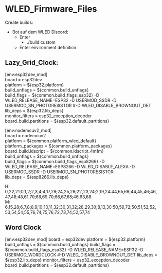 # WLED_Firmware_Files

Create builds:

- Bot auf dem WLED Discord:
  - Enter
    - ./build custom
  - Enter environment definition


## Lazy_Grid_Clock:

[env:esp32dev_mod]  
board = esp32dev  
platform = ${esp32.platform}  
build_unflags = ${common.build_unflags}  
build_flags = ${common.build_flags_esp32} -D WLED_RELEASE_NAME=ESP32 -D USERMOD_SSDR -D USERMOD_SN_PHOTORESISTOR #-D WLED_DISABLE_BROWNOUT_DET  
lib_deps = ${esp32.lib_deps}  
monitor_filters = esp32_exception_decoder  
board_build.partitions = ${esp32.default_partitions}  

[env:nodemcuv2_mod]  
board = nodemcuv2  
platform = ${common.platform_wled_default}  
platform_packages = ${common.platform_packages}  
board_build.ldscript = ${common.ldscript_4m1m}  
build_unflags = ${common.build_unflags}  
build_flags = ${common.build_flags_esp8266} -D WLED_RELEASE_NAME=ESP8266 -D WLED_DISABLE_ALEXA -D USERMOD_SSDR -D USERMOD_SN_PHOTORESISTOR  
lib_deps = ${esp8266.lib_deps}  

H: 0,22,21;0,1,2;2,3,4;4,17,26;24,25,26;22,23,24;2,19,24:44,65,66;44,45,46;46,47,48;48,61,70;68,69,70;66,67,68;46,63,68  
M: 6,15,28;6,7,8;8,9,10;10,11,32;30,31,32;28,29,30;8,13,30:50,59,72;50,51,52;52,53,54;54,55,76;74,75,76;72,73,74;52,57,74

## Word Clock

[env:esp32dev_mod]
board = esp32dev
platform = ${esp32.platform}
build_unflags = ${common.build_unflags}
build_flags = ${common.build_flags_esp32} -D WLED_RELEASE_NAME=ESP32 -D USERMOD_WORDCLOCK #-D WLED_DISABLE_BROWNOUT_DET
lib_deps = ${esp32.lib_deps}
monitor_filters = esp32_exception_decoder
board_build.partitions = ${esp32.default_partitions}
